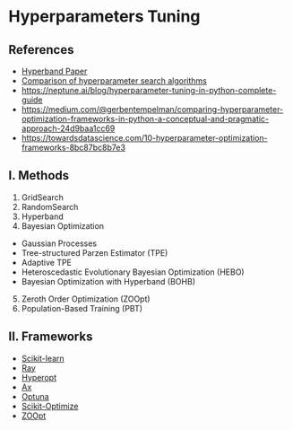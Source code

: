 # Hyperparameters Tuning
## References
- [Hyperband Paper](https://arxiv.org/abs/1603.06560)
- [Comparison of hyperparameter search algorithms](https://proceedings.neurips.cc/paper_files/paper/2011/file/86e8f7ab32cfd12577bc2619bc635690-Paper.pdf)
- https://neptune.ai/blog/hyperparameter-tuning-in-python-complete-guide
- https://medium.com/@gerbentempelman/comparing-hyperparameter-optimization-frameworks-in-python-a-conceptual-and-pragmatic-approach-24d9baa1cc69
- https://towardsdatascience.com/10-hyperparameter-optimization-frameworks-8bc87bc8b7e3

## I. Methods
1. GridSearch
2. RandomSearch
3. Hyperband
4. Bayesian Optimization
  - Gaussian Processes
  - Tree-structured Parzen Estimator (TPE)
  - Adaptive TPE
  - Heteroscedastic Evolutionary Bayesian Optimization (HEBO)
  - Bayesian Optimization with Hyperband (BOHB)
5. Zeroth Order Optimization (ZOOpt)
6. Population-Based Training (PBT)

## II. Frameworks
- [Scikit-learn](https://scikit-learn.org/stable/modules/grid_search.html#id4)
- [Ray](https://docs.ray.io/en/latest/tune/index.html)
- [Hyperopt](https://github.com/hyperopt/hyperopt)
- [Ax](https://ax.dev/)
- [Optuna](https://optuna.org/)
- [Scikit-Optimize](https://scikit-optimize.github.io/stable/)
- [ZOOpt](https://github.com/polixir/ZOOpt)
